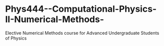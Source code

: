 # Phys444--Computational-Physics-II-Numerical-Methods-
Elective Numerical Methods course for Advanced Undergraduate Students of Physics
